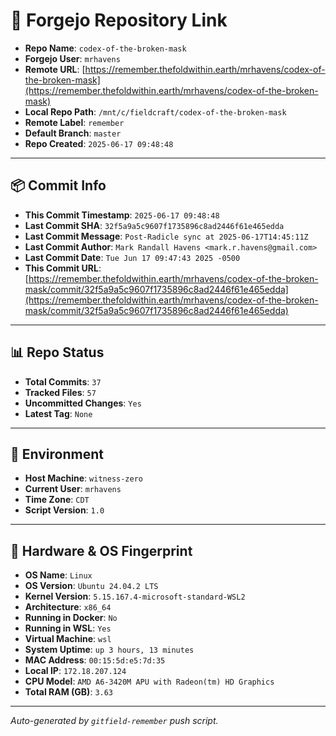 # 🔗 Forgejo Repository Link

- **Repo Name**: `codex-of-the-broken-mask`
- **Forgejo User**: `mrhavens`
- **Remote URL**: [https://remember.thefoldwithin.earth/mrhavens/codex-of-the-broken-mask](https://remember.thefoldwithin.earth/mrhavens/codex-of-the-broken-mask)
- **Local Repo Path**: `/mnt/c/fieldcraft/codex-of-the-broken-mask`
- **Remote Label**: `remember`
- **Default Branch**: `master`
- **Repo Created**: `2025-06-17 09:48:48`

---

## 📦 Commit Info

- **This Commit Timestamp**: `2025-06-17 09:48:48`
- **Last Commit SHA**: `32f5a9a5c9607f1735896c8ad2446f61e465edda`
- **Last Commit Message**: `Post-Radicle sync at 2025-06-17T14:45:11Z`
- **Last Commit Author**: `Mark Randall Havens <mark.r.havens@gmail.com>`
- **Last Commit Date**: `Tue Jun 17 09:47:43 2025 -0500`
- **This Commit URL**: [https://remember.thefoldwithin.earth/mrhavens/codex-of-the-broken-mask/commit/32f5a9a5c9607f1735896c8ad2446f61e465edda](https://remember.thefoldwithin.earth/mrhavens/codex-of-the-broken-mask/commit/32f5a9a5c9607f1735896c8ad2446f61e465edda)

---

## 📊 Repo Status

- **Total Commits**: `37`
- **Tracked Files**: `57`
- **Uncommitted Changes**: `Yes`
- **Latest Tag**: `None`

---

## 🧭 Environment

- **Host Machine**: `witness-zero`
- **Current User**: `mrhavens`
- **Time Zone**: `CDT`
- **Script Version**: `1.0`

---

## 🧬 Hardware & OS Fingerprint

- **OS Name**: `Linux`
- **OS Version**: `Ubuntu 24.04.2 LTS`
- **Kernel Version**: `5.15.167.4-microsoft-standard-WSL2`
- **Architecture**: `x86_64`
- **Running in Docker**: `No`
- **Running in WSL**: `Yes`
- **Virtual Machine**: `wsl`
- **System Uptime**: `up 3 hours, 13 minutes`
- **MAC Address**: `00:15:5d:e5:7d:35`
- **Local IP**: `172.18.207.124`
- **CPU Model**: `AMD A6-3420M APU with Radeon(tm) HD Graphics`
- **Total RAM (GB)**: `3.63`

---

_Auto-generated by `gitfield-remember` push script._
